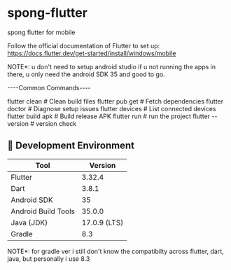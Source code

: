 # spong-flutter
spong flutter for mobile


Follow the official documentation of Flutter to set up: https://docs.flutter.dev/get-started/install/windows/mobile

NOTE*: u don't need to setup android studio if u not running the apps in there, u only need the android SDK 35 and good to go.


----Common Commands----

flutter clean          # Clean build files
flutter pub get        # Fetch dependencies
flutter doctor         # Diagnose setup issues
flutter devices        # List connected devices
flutter build apk      # Build release APK
flutter run            # run the project 
flutter --version      # version check



## 🧩 Development Environment

| Tool               | Version     |
|--------------------|-------------|
| Flutter            | 3.32.4      |
| Dart               | 3.8.1       |
| Android SDK        | 35          |
| Android Build Tools| 35.0.0      |
| Java (JDK)         | 17.0.9 (LTS)|
| Gradle             | 8.3         |

NOTE*: for gradle ver i still don't know the compatibilty across flutter, dart, java, but personally i use 8.3